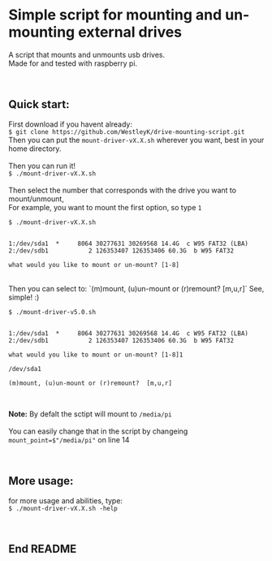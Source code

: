 
# Simple script for mounting and un-mounting external drives

A script that mounts and unmounts usb drives. <br>
Made for and tested with raspberry pi. <br>

<br>

## Quick start:

First download if you havent already: <br>
`$ git clone https://github.com/WestleyK/drive-mounting-script.git` <br>
Then you can put the `mount-driver-vX.X.sh` wherever you want, best in your home directory. <br>
<br>
Then you can run it! <br>
`$ ./mount-driver-vX.X.sh` <br>	
<br>
Then select the number that corresponds with the drive you want to mount/unmount, <br>
For example, you want to mount the first option, so type `1` <br>
  
```
$ ./mount-driver-vX.X.sh 


1:/dev/sda1  *     8064 30277631 30269568 14.4G  c W95 FAT32 (LBA)
2:/dev/sdb1           2 126353407 126353406 60.3G  b W95 FAT32

what would you like to mount or un-mount? [1-8]
```

<br>
Then you can select to: `(m)mount, (u)un-mount or (r)remount?  [m,u,r]`  
See, simple! :)	<br>
  
```
$ ./mount-driver-v5.0.sh 


1:/dev/sda1  *     8064 30277631 30269568 14.4G  c W95 FAT32 (LBA)
2:/dev/sdb1           2 126353407 126353406 60.3G  b W95 FAT32

what would you like to mount or un-mount? [1-8]1

/dev/sda1

(m)mount, (u)un-mount or (r)remount?  [m,u,r]
```

<br>

**Note:** By defalt the sctipt will mount to `/media/pi` <br>	
You can easily change that in the script by changeing `mount_point=$"/media/pi"` on line 14 <br>

<br>


## More usage:

for more usage and abilities, type: <br>
`$ ./mount-driver-vX.X.sh -help` <br>

<br>




## End README

<br>


